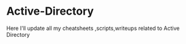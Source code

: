 # Active-Directory
Here I'll update all my cheatsheets ,scripts,writeups related to Active Directory 
